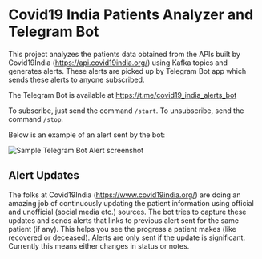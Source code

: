 # Covid19 India Patients Analyzer and Telegram Bot

This project analyzes the patients data obtained from the APIs built by Covid19India (https://api.covid19india.org/)
using Kafka topics and generates alerts. These alerts are picked up by Telegram Bot app which sends 
these alerts to anyone subscribed.

The Telegram Bot is available at https://t.me/covid19_india_alerts_bot

To subscribe, just send the command `/start`. To unsubscribe, send the command `/stop`.

Below is an example of an alert sent by the bot:

![Sample Telegram Bot Alert screenshot](https://i.ibb.co/V3hQLwV/Screenshot-20200402-000351.jpg "Sample Telegram alert")

## Alert Updates

The folks at Covid19India (https://www.covid19india.org/) are doing an amazing job of continuously
updating the patient information using official and unofficial (social media etc.) sources. The bot
tries to capture these updates and sends alerts that links to previous alert sent for the same patient (if any).
This helps you see the progress a patient makes (like recovered or deceased). Alerts are only sent
if the update is significant. Currently this means either changes in status or notes.